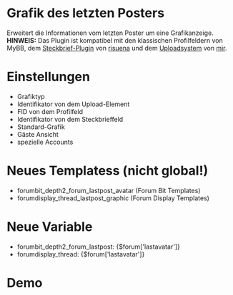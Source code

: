 # Grafik des letzten Posters
Erweitert die Informationen vom letzten Poster um eine Grafikanzeige.<br>
<b>HINWEIS:</b>
Das Plugin ist kompatibel mit den klassischen Profilfeldern von MyBB, dem <a href="https://github.com/katjalennartz/application_ucp">Steckbrief-Plugin</a> von <a href="https://github.com/katjalennartz">risuena</a> und dem <a href="https://github.com/little-evil-genius/Upload-System">Uploadsystem</a> von <a href="https://github.com/little-evil-genius">mir</a>.

# Einstellungen
- Grafiktyp
- Identifikator von dem Upload-Element
- FID von dem Profilfeld
- Identifikator von dem Steckbrieffeld
- Standard-Grafik
- Gäste Ansicht
- spezielle Accounts

# Neues Templatess (nicht global!) 
-  forumbit_depth2_forum_lastpost_avatar (Forum Bit Templates)
-  forumdisplay_thread_lastpost_graphic (Forum Display Templates)

# Neue Variable
- forumbit_depth2_forum_lastpost: {$forum['lastavatar']}
- forumdisplay_thread: {$forum['lastavatar']}

# Demo
